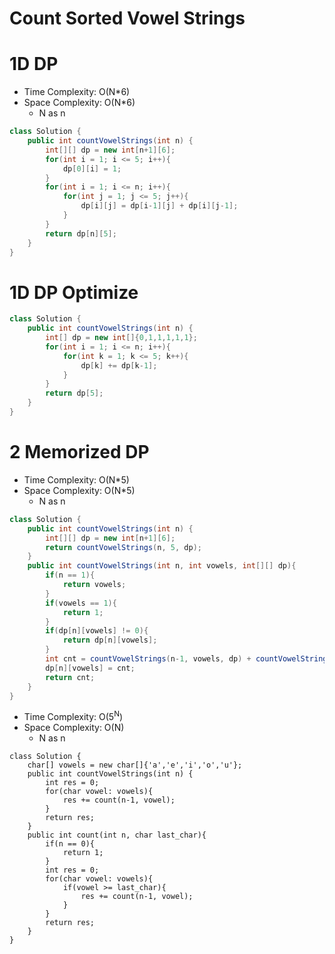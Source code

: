 # Count Sorted Vowel Strings

# 1D DP

- Time Complexity: O(N\*6)
- Space Complexity: O(N\*6)
  - N as n

```java
class Solution {
    public int countVowelStrings(int n) {
        int[][] dp = new int[n+1][6];
        for(int i = 1; i <= 5; i++){
            dp[0][i] = 1;
        }
        for(int i = 1; i <= n; i++){
            for(int j = 1; j <= 5; j++){
                dp[i][j] = dp[i-1][j] + dp[i][j-1];
            }
        }
        return dp[n][5];
    }
}
```

# 1D DP Optimize

```java
class Solution {
    public int countVowelStrings(int n) {
        int[] dp = new int[]{0,1,1,1,1,1};
        for(int i = 1; i <= n; i++){
            for(int k = 1; k <= 5; k++){
                dp[k] += dp[k-1];
            }
        }
        return dp[5];
    }
}
```

# 2 Memorized DP

- Time Complexity: O(N\*5)
- Space Complexity: O(N\*5)
  - N as n

```java
class Solution {
    public int countVowelStrings(int n) {
        int[][] dp = new int[n+1][6];
        return countVowelStrings(n, 5, dp);
    }
    public int countVowelStrings(int n, int vowels, int[][] dp){
        if(n == 1){
            return vowels;
        }
        if(vowels == 1){
            return 1;
        }
        if(dp[n][vowels] != 0){
            return dp[n][vowels];
        }
        int cnt = countVowelStrings(n-1, vowels, dp) + countVowelStrings(n, vowels-1, dp);
        dp[n][vowels] = cnt;
        return cnt;
    }
}
```

- Time Complexity: O(5<sup>N</sup>)
- Space Complexity: O(N)
  - N as n

```
class Solution {
    char[] vowels = new char[]{'a','e','i','o','u'};
    public int countVowelStrings(int n) {
        int res = 0;
        for(char vowel: vowels){
            res += count(n-1, vowel);
        }
        return res;
    }
    public int count(int n, char last_char){
        if(n == 0){
            return 1;
        }
        int res = 0;
        for(char vowel: vowels){
            if(vowel >= last_char){
                res += count(n-1, vowel);
            }
        }
        return res;
    }
}
```
